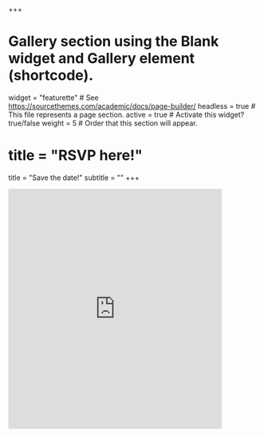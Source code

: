 +++
# Gallery section using the Blank widget and Gallery element (shortcode).
widget = "featurette"  # See https://sourcethemes.com/academic/docs/page-builder/
headless = true  # This file represents a page section.
active = true  # Activate this widget? true/false
weight = 5  # Order that this section will appear.

# title = "RSVP here!"
title = "Save the date!"
subtitle = ""
+++

<iframe src="https://docs.google.com/forms/d/e/1FAIpQLSfOdjKFbAVlbAc31PCE-riNWf7crGAU3GdCywJDKTU1rCYrNQ/viewform?embedded=true" width="85%" height="480" frameborder="0" marginheight="0" marginwidth="0">Loading…</iframe>

<!-- <iframe src="https://docs.google.com/forms/d/e/1FAIpQLSeSHrOtzQik3I6OWFHzqTkUDEWPjdlgMXufYjDtLFrStf94Kw/viewform?embedded=true" width="85%" height="480" frameborder="0" marginheight="0" marginwidth="0">Loading…</iframe> -->
